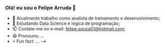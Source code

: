 ### Olá! eu sou o Felipe Arruda 👋

- 🔭 Atualmente trabalho como analista de treinamento e desenvolvimento;
- 🌱 Estudando Data Science e lógica de programação;
- 📫 Contate-me no e-mail: felipe.souza01@hotmail.com;
- 😄 Pronouns: ...
- ⚡ Fun fact: ...
-->
